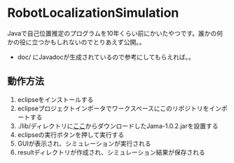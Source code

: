 # RobotLocalizationSimulation

Javaで自己位置推定のプログラムを10年くらい前にかいたやつです。誰かの何かの役に立つかもしれないのでとりあえず公開。。

- doc/ にJavadocが生成されているので参考にしてもらえれば。。


## 動作方法

1. eclipseをインストールする
2. eclipseプロジェクトインポータでワークスペースにこのリポジトリをインポートする
3. ./lib/ディレクトリに[ここ](https://math.nist.gov/javanumerics/jama/Jama-1.0.2.jar)からダウンロードしたJama-1.0.2.jarを設置する
4. eclipseの実行ボタンを押して実行する
5. GUIが表示され、シミュレーションが実行される
6. resultディレクトリが作成され、シミュレーション結果が保存される


##


